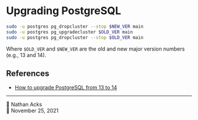 # Upgrading PostgreSQL

```bash
sudo -u postgres pg_dropcluster --stop $NEW_VER main
sudo -u postgres pg_upgradecluster $OLD_VER main
sudo -u postgres pg_dropcluster --stop $OLD_VER main
```

Where `$OLD_VER` and `$NEW_VER` are the old and new major version numbers (e.g., 13 and 14).

## References

* [How to upgrade PostgreSQL from 13 to 14](https://www.netvizura.com/blog/how-to-upgrade-postgresql-from-13-to-14)

- - - -

<span aria-hidden="true">👤</span> Nathan Acks  
<span aria-hidden="true">📅</span> November 25, 2021
